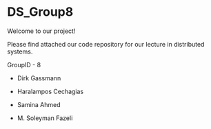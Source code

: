 # DS_Group8

Welcome to our project!

Please find attached our code repository for our lecture in distributed systems.

GroupID - 8

- Dirk Gassmann

- Haralampos Cechagias

- Samina Ahmed

- M. Soleyman Fazeli
